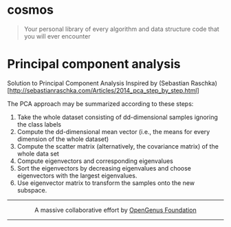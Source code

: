 # cosmos
> Your personal library of every algorithm and data structure code that you will ever encounter

# Principal component analysis
Solution to Principal Component Analysis Inspired by (Sebastian Raschka)[http://sebastianraschka.com/Articles/2014_pca_step_by_step.html]

The PCA approach may be summarized according to these steps:
1. Take the whole dataset consisting of dd-dimensional samples ignoring the class labels
2. Compute the dd-dimensional mean vector (i.e., the means for every dimension of the whole dataset)
3. Compute the scatter matrix (alternatively, the covariance matrix) of the whole data set
4. Compute eigenvectors and corresponding eigenvalues
5. Sort the eigenvectors by decreasing eigenvalues and choose eigenvectors with the largest eigenvalues.
6. Use eigenvector matrix to transform the samples onto the new subspace.
---

<p align="center">
	A massive collaborative effort by <a href="https://github.com/OpenGenus/cosmos">OpenGenus Foundation</a>
</p>

---
